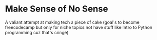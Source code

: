# Make Sense of No Sense
A valiant attempt at making tech a piece of cake (goal's to become freecodecamp but only for niche topics not have stuff like Intro to Python programming cuz that's cringe)
